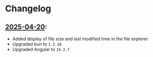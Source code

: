 # Changelog

## [2025-04-20](https://github.com/wrsxr5/pan/commit/ddc7b6e8c59a1898a0fe996d582a6aa791fc0a37):

- Added display of file size and last modified time in the file explorer
- Upgraded bun to `1.2.10`
- Upgraded Angular to `19.2.7`
